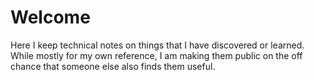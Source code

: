 # Welcome 

Here I keep technical notes on things that I have discovered or learned. While mostly for my own reference, I am making them public on the off chance that someone else also finds them useful.
